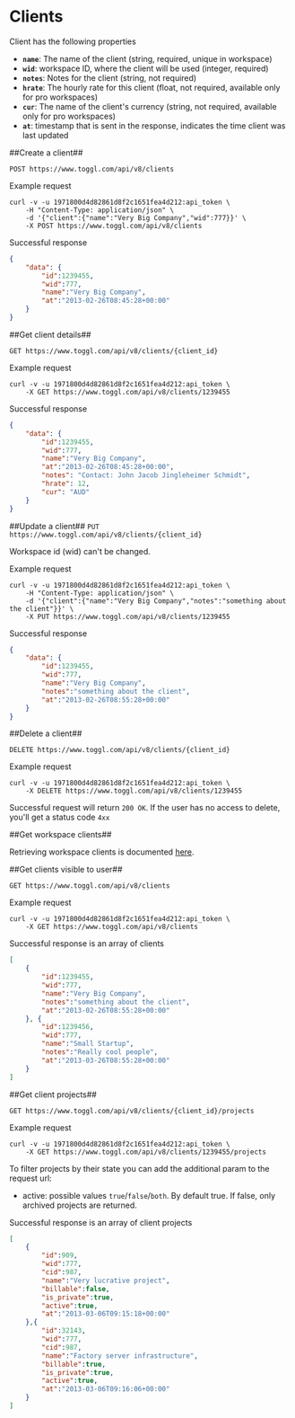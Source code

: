 Clients
====================

Client has the following properties

* **`name`**: The name of the client (string, required, unique in workspace)
* **`wid`**: workspace ID, where the client will be used (integer, required)
* **`notes`**: Notes for the client (string, not required)
* **`hrate`**: The hourly rate for this client (float, not required, available only for pro workspaces)
* **`cur`**: The name of the client's currency (string, not required, available only for pro workspaces)
* **`at`**: timestamp that is sent in the response, indicates the time client was last updated

##Create a client##

`POST https://www.toggl.com/api/v8/clients`

Example request

```shell
curl -v -u 1971800d4d82861d8f2c1651fea4d212:api_token \
	-H "Content-Type: application/json" \
	-d '{"client":{"name":"Very Big Company","wid":777}}' \
	-X POST https://www.toggl.com/api/v8/clients

```

Successful response

```json
{
	"data": {
		"id":1239455,
		"wid":777,
		"name":"Very Big Company",
		"at":"2013-02-26T08:45:28+00:00"
	}
}
```

##Get client details##

`GET https://www.toggl.com/api/v8/clients/{client_id}`

Example request

```shell
curl -v -u 1971800d4d82861d8f2c1651fea4d212:api_token \
	-X GET https://www.toggl.com/api/v8/clients/1239455

```

Successful response

```json
{
	"data": {
		"id":1239455,
		"wid":777,
		"name":"Very Big Company",
		"at":"2013-02-26T08:45:28+00:00",
		"notes": "Contact: John Jacob Jingleheimer Schmidt",
		"hrate": 12,
		"cur": "AUD"
	}
}
```

##Update a client##
`PUT https://www.toggl.com/api/v8/clients/{client_id}`

Workspace id (wid) can't be changed.

Example request

```shell
curl -v -u 1971800d4d82861d8f2c1651fea4d212:api_token \
	-H "Content-Type: application/json" \
	-d '{"client":{"name":"Very Big Company","notes":"something about the client"}}' \
	-X PUT https://www.toggl.com/api/v8/clients/1239455
```

Successful response

```json
{
	"data": {
		"id":1239455,
		"wid":777,
		"name":"Very Big Company",
		"notes":"something about the client",
		"at":"2013-02-26T08:55:28+00:00"
	}
}
```

##Delete a client##

`DELETE https://www.toggl.com/api/v8/clients/{client_id}`

Example request

```shell
curl -v -u 1971800d4d82861d8f2c1651fea4d212:api_token \
	-X DELETE https://www.toggl.com/api/v8/clients/1239455
```

Successful request will return `200 OK`. If the user has no access to delete, you'll get a status code `4xx`


##Get workspace clients##

Retrieving workspace clients is documented [here](workspaces.md#get-workspace-clients).


##Get clients visible to user##

`GET https://www.toggl.com/api/v8/clients`

Example request

```shell
curl -v -u 1971800d4d82861d8f2c1651fea4d212:api_token \
	-X GET https://www.toggl.com/api/v8/clients
```

Successful response is an array of clients

```json
[
	{
		"id":1239455,
		"wid":777,
		"name":"Very Big Company",
		"notes":"something about the client",
		"at":"2013-02-26T08:55:28+00:00"
	}, {
		"id":1239456,
		"wid":777,
		"name":"Small Startup",
		"notes":"Really cool people",
		"at":"2013-03-26T08:55:28+00:00"
	}
]
```

##Get client projects##

`GET https://www.toggl.com/api/v8/clients/{client_id}/projects`

Example request

```shell
curl -v -u 1971800d4d82861d8f2c1651fea4d212:api_token \
	-X GET https://www.toggl.com/api/v8/clients/1239455/projects
```

To filter projects by their state you can add the additional param to the request url:
* active: possible values `true`/`false`/`both`. By default true. If false, only archived projects are returned.

Successful response is an array of client projects

```json
[
	{
		"id":909,
		"wid":777,
		"cid":987,
		"name":"Very lucrative project",
		"billable":false,
		"is_private":true,
		"active":true,
		"at":"2013-03-06T09:15:18+00:00"
	},{
		"id":32143,
		"wid":777,
		"cid":987,
		"name":"Factory server infrastructure",
		"billable":true,
		"is_private":true,
		"active":true,
		"at":"2013-03-06T09:16:06+00:00"
	}
]
```

